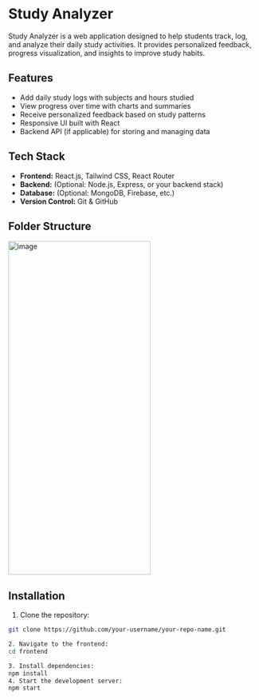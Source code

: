 # Study Analyzer

Study Analyzer is a web application designed to help students track, log, and analyze their daily study activities. It provides personalized feedback, progress visualization, and insights to improve study habits.

## Features

- Add daily study logs with subjects and hours studied
- View progress over time with charts and summaries
- Receive personalized feedback based on study patterns
- Responsive UI built with React
- Backend API (if applicable) for storing and managing data

## Tech Stack

- **Frontend:** React.js, Tailwind CSS, React Router
- **Backend:** (Optional: Node.js, Express, or your backend stack)
- **Database:** (Optional: MongoDB, Firebase, etc.)
- **Version Control:** Git & GitHub

## Folder Structure
<img width="285" height="668" alt="image" src="https://github.com/user-attachments/assets/0a725510-a286-4cea-9247-d79c862643e6" />


## Installation
1. Clone the repository:
```bash
git clone https://github.com/your-username/your-repo-name.git

2. Navigate to the frontend:
cd frontend

3. Install dependencies:
npm install
4. Start the development server:
npm start
